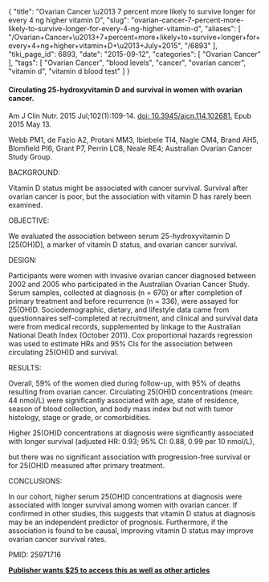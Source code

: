 {
    "title": "Ovarian Cancer \u2013 7 percent more likely to survive longer for every 4 ng higher vitamin D",
    "slug": "ovarian-cancer-7-percent-more-likely-to-survive-longer-for-every-4-ng-higher-vitamin-d",
    "aliases": [
        "/Ovarian+Cancer+\u2013+7+percent+more+likely+to+survive+longer+for+every+4+ng+higher+vitamin+D+\u2013+July+2015",
        "/6893"
    ],
    "tiki_page_id": 6893,
    "date": "2015-09-12",
    "categories": [
        "Ovarian Cancer"
    ],
    "tags": [
        "Ovarian Cancer",
        "blood levels",
        "cancer",
        "ovarian cancer",
        "vitamin d",
        "vitamin d blood test"
    ]
}


#### Circulating 25-hydroxyvitamin D and survival in women with ovarian cancer.

Am J Clin Nutr. 2015 Jul;102(1):109-14. [doi: 10.3945/ajcn.114.102681.](https://doi.org/10.3945/ajcn.114.102681.) Epub 2015 May 13.

Webb PM1, de Fazio A2, Protani MM3, Ibiebele TI4, Nagle CM4, Brand AH5, Blomfield PI6, Grant P7, Perrin LC8, Neale RE4; Australian Ovarian Cancer Study Group.

BACKGROUND:

Vitamin D status might be associated with cancer survival. Survival after ovarian cancer is poor, but the association with vitamin D has rarely been examined.

OBJECTIVE:

We evaluated the association between serum 25-hydroxyvitamin D <span>[25(OH)D]</span>, a marker of vitamin D status, and ovarian cancer survival.

DESIGN:

Participants were women with invasive ovarian cancer diagnosed between 2002 and 2005 who participated in the Australian Ovarian Cancer Study. Serum samples, collected at diagnosis (n = 670) or after completion of primary treatment and before recurrence (n = 336), were assayed for 25(OH)D. Sociodemographic, dietary, and lifestyle data came from questionnaires self-completed at recruitment, and clinical and survival data were from medical records, supplemented by linkage to the Australian National Death Index (October 2011). Cox proportional hazards regression was used to estimate HRs and 95% CIs for the association between circulating 25(OH)D and survival.

RESULTS:

Overall, 59% of the women died during follow-up, with 95% of deaths resulting from ovarian cancer. Circulating 25(OH)D concentrations (mean: 44 nmol/L) were significantly associated with age, state of residence, season of blood collection, and body mass index but not with tumor histology, stage or grade, or comorbidities. 

Higher 25(OH)D concentrations at diagnosis were significantly associated with longer survival (adjusted HR: 0.93; 95% CI: 0.88, 0.99 per 10 nmol/L), 

but there was no significant association with progression-free survival or for 25(OH)D measured after primary treatment.

CONCLUSIONS:

In our cohort, higher serum 25(OH)D concentrations at diagnosis were associated with longer survival among women with ovarian cancer. If confirmed in other studies, this suggests that vitamin D status at diagnosis may be an independent predictor of prognosis. Furthermore, if the association is found to be causal, improving vitamin D status may improve ovarian cancer survival rates.

PMID: 25971716

 **[Publisher wants $25 to access this as well as other articles](http://ajcn.nutrition.org/content/102/1/109.long)**